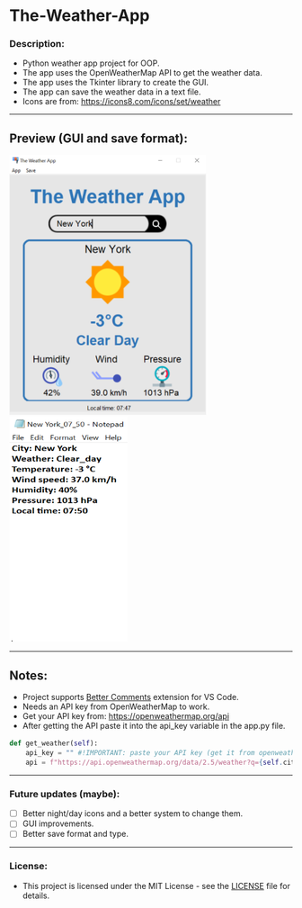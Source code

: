 # The-Weather-App
### **Description:**
 - Python weather app project for OOP.
 - The app uses the OpenWeatherMap API to get the weather data.
 - The app uses the Tkinter library to create the GUI.
 - The app can save the weather data in a text file.
 - Icons are from: https://icons8.com/icons/set/weather
----------------------------------------------

## Preview (GUI and save format):
<p allign = "center">
<img src="preview\gui.PNG" alt="gui" width="350" />
<img src="preview\save_format.PNG" alt="gui" width="210" height="400"/>
</p>

----------------------------------------------

## Notes:
- Project supports [Better Comments](https://marketplace.visualstudio.com/items?itemName=aaron-bond.better-comments) extension for VS Code.
- Needs an API key from OpenWeatherMap to work.
- Get your API key from: https://openweathermap.org/api
- After getting the API paste it into the api_key variable in the app.py file.
```python
def get_weather(self):
    api_key = "" #!IMPORTANT: paste your API key (get it from openweather)
    api = f"https://api.openweathermap.org/data/2.5/weather?q={self.city}&appid={api_key}"

```

----------------------------------------------

### Future updates (maybe):
- [ ] Better night/day icons and a better system to change them.
- [ ] GUI improvements.
- [ ] Better save format and type.

----------------------------------------------

### License:
- This project is licensed under the MIT License - see the [LICENSE](LICENSE) file for details.
